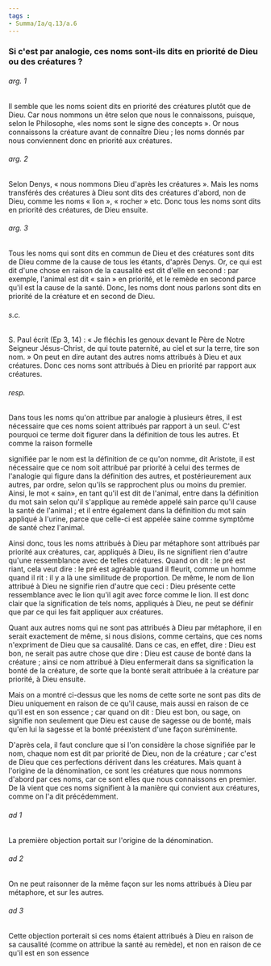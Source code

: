 ```yaml
---
tags : 
- Summa/Ia/q.13/a.6
---
```


### Si c'est par analogie, ces noms sont-ils dits en priorité de Dieu ou des créatures ?

###### arg. 1
Il semble que les noms soient dits en priorité des créatures plutôt que de Dieu. Car nous nommons un être selon que nous le connaissons, puisque, selon le Philosophe, «les noms sont le signe des concepts ». Or nous connaissons la créature avant de connaître Dieu ; les noms donnés par nous conviennent donc en priorité aux créatures. 

###### arg. 2
Selon Denys, « nous nommons Dieu d'après les créatures ». Mais les noms transférés des créatures à Dieu sont dits des créatures d'abord, non de Dieu, comme les noms « lion », « rocher » etc. Donc tous les noms sont dits en priorité des créatures, de Dieu ensuite. 

###### arg. 3
Tous les noms qui sont dits en commun de Dieu et des créatures sont dits de Dieu comme de la cause de tous les étants, d'après Denys. Or, ce qui est dit d'une chose en raison de la causalité est dit d'elle en second : par exemple, l'animal est dit « sain » en priorité, et le remède en second parce qu'il est la cause de la santé. Donc, les noms dont nous parlons sont dits en priorité de la créature et en second de Dieu. 

###### s.c.
S. Paul écrit (Ep 3, 14) : « Je fléchis les genoux devant le Père de Notre Seigneur Jésus-Christ, de qui toute paternité, au ciel et sur la terre, tire son nom. » On peut en dire autant des autres noms attribués à Dieu et aux créatures. Donc ces noms sont attribués à Dieu en priorité par rapport aux créatures. 

###### resp.
Dans tous les noms qu'on attribue par analogie à plusieurs êtres, il est nécessaire que ces noms soient attribués par rapport à un seul. C'est pourquoi ce terme doit figurer dans la définition de tous les autres. Et comme la raison formelle 

signifiée par le nom est la définition de ce qu'on nomme, dit Aristote, il est nécessaire que ce nom soit attribué par priorité à celui des termes de l'analogie qui figure dans la définition des autres, et postérieurement aux autres, par ordre, selon qu'ils se rapprochent plus ou moins du premier. Ainsi, le mot « sain», en tant qu'il est dit de l'animal, entre dans la définition du mot sain selon qu'il s'applique au remède appelé sain parce qu'il cause la santé de l'animal ; et il entre également dans la définition du mot sain appliqué à l'urine, parce que celle-ci est appelée saine comme symptôme de santé chez l'animal. 

Ainsi donc, tous les noms attribués à Dieu par métaphore sont attribués par priorité aux créatures, car, appliqués à Dieu, ils ne signifient rien d'autre qu'une ressemblance avec de telles créatures. Quand on dit : le pré est riant, cela veut dire : le pré est agréable quand il fleurit, comme un homme quand il rit : il y a là une similitude de proportion. De même, le nom de lion attribué à Dieu ne signifie rien d'autre que ceci : Dieu présente cette ressemblance avec le lion qu'il agit avec force comme le lion. Il est donc clair que la signification de tels noms, appliqués à Dieu, ne peut se définir que par ce qui les fait appliquer aux créatures. 

Quant aux autres noms qui ne sont pas attribués à Dieu par métaphore, il en serait exactement de même, si nous disions, comme certains, que ces noms n'expriment de Dieu que sa causalité. Dans ce cas, en effet, dire : Dieu est bon, ne serait pas autre chose que dire : Dieu est cause de bonté dans la créature ; ainsi ce nom attribué à Dieu enfermerait dans sa signification la bonté de la créature, de sorte que la bonté serait attribuée à la créature par priorité, à Dieu ensuite. 

Mais on a montré ci-dessus que les noms de cette sorte ne sont pas dits de Dieu uniquement en raison de ce qu'il cause, mais aussi en raison de ce qu'il est en son essence ; car quand on dit : Dieu est bon, ou sage, on signifie non seulement que Dieu est cause de sagesse ou de bonté, mais qu'en lui la sagesse et la bonté préexistent d'une façon suréminente. 

D'après cela, il faut conclure que si l'on considère la chose signifiée par le nom, chaque nom est dit par priorité de Dieu, non de la créature ; car c'est de Dieu que ces perfections dérivent dans les créatures. Mais quant à l'origine de la dénomination, ce sont les créatures que nous nommons d'abord par ces noms, car ce sont elles que nous connaissons en premier. De là vient que ces noms signifient à la manière qui convient aux créatures, comme on l'a dit précédemment. 

###### ad 1
La première objection portait sur l'origine de la dénomination. 

###### ad 2
On ne peut raisonner de la même façon sur les noms attribués à Dieu par métaphore, et sur les autres. 

###### ad 3
Cette objection porterait si ces noms étaient attribués à Dieu en raison de sa causalité (comme on attribue la santé au remède), et non en raison de ce qu'il est en son essence 



